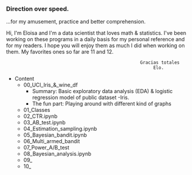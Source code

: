### Direction over speed.

...for my amusement, practice and better comprehension.


Hi, I'm Eloisa and I'm a data scientist that loves math & statistics. I've been working on these programs in a daily basis for my personal reference and for my readers. I hope you will enjoy them as much I did when working on them. My favorites ones so far are 11 and 12.

                                                       Gracias totales
                                                            Elo.

- Content
  * 00_UCI_Iris_&_wine_df
  	- Summary: Basic exploratory data analysis (EDA) & logistic regression model of public dataset -Iris.
  	- The fun part: Playing around with different kind of graphs
  * 01_Classes
  * 02_CTR.ipynb
  * 03_AB_test.ipynb
  * 04_Estimation_sampling.ipynb
  * 05_Bayesian_bandit.ipynb
  * 06_Multi_armed_bandit
  * 07_Power_A/B_test
  * 08_Bayesian_analysis.ipynb
  * 09_
  * 10_

